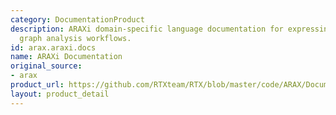 ```yaml
---
category: DocumentationProduct
description: ARAXi domain-specific language documentation for expressing knowledge
  graph analysis workflows.
id: arax.araxi.docs
name: ARAXi Documentation
original_source:
- arax
product_url: https://github.com/RTXteam/RTX/blob/master/code/ARAX/Documentation/DSL_Documentation.md
layout: product_detail
---
```

